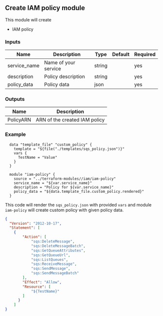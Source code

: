 ## Create IAM policy module

This module will create
- IAM policy

### Inputs

| Name  | Description  | Type  | Default  | Required  |
|---|---|---|---|---|
| service_name | Name of your service | string  |  | yes |
| description | Policy description | string |  | yes |
| policy_data | Policy data | json |  | yes |

### Outputs

| Name  | Description |
|---|---|
| PolicyARN | ARN of the created IAM policy |

### Example

```hcl
  data "template_file" "custom_policy" {
    template = "${file("./templates/sqs_policy.json")}"
    vars {
      TestName = "Value"
    }
  }

  module "iam-policy" {
    source = "../terraform-modules//iam/iam-policy"
    service_name = "${var.service_name}"
    description = "Policy for ${var.service_name}"
    policy_data = "${data.template_file.custom_policy.rendered}"
  }
```

This code will render the `sqs_policy.json` with provided `vars` and module
`iam-policy` will create custom policy with given policy data.

```json
{
  "Version": "2012-10-17",
  "Statement": [
    {
        "Action": [
            "sqs:DeleteMessage",
            "sqs:DeleteMessageBatch",
            "sqs:GetQueueAttributes",
            "sqs:GetQueueUrl",
            "sqs:ListQueues",
            "sqs:ReceiveMessage",
            "sqs:SendMessage",
            "sqs:SendMessageBatch"
        ],
        "Effect": "Allow",
        "Resource": [
            "${TestName}"
        ]
      }
    ]
}
```
